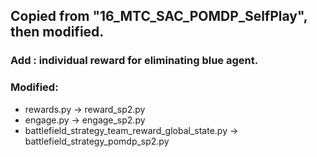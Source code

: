 ## Copied from "16_MTC_SAC_POMDP_SelfPlay", then modified.

### Add : individual reward for eliminating blue agent.

### Modified:
 - rewards.py -> reward_sp2.py
 - engage.py -> engage_sp2.py
 - battlefield_strategy_team_reward_global_state.py -> battlefield_strategy_pomdp_sp2.py


